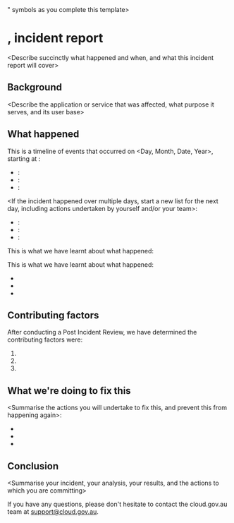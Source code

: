 <Incident report template>
<Delete all items greater than/less than "<>" symbols as you complete this template>
<Add your completed report to /AusDTO/cga_docs/blob/master/docs/support/incident_reports/YEAR-MONTH-DATE.md> 

# <Month> <Date>, <Year> incident report

<Describe succinctly what happened and when, and what this incident report will cover>


## Background

<Describe the application or service that was affected, what purpose it serves, and its user base>

<Describe the incident that affected the application or service>

## What happened

This is a timeline of events that occurred on <Day, Month, Date, Year>, starting at <time>:

 - <time>: <event description>
 - <time>: <event description>
 - <time>: <event description>
 
 <If the incident happened over multiple days, start a new list for the next day, including actions undertaken by yourself and/or your team>:
 
 - <time>: <event description>
 - <time>: <event description>
 - <time>: <event description>

 This is what we have learnt about what happened:

<Analyse the sequence of events that occurred during the incident>

<Itemise the results of your analysis>

This is what we have learnt about what happened:

* <Result>
* <Result> 
* <Result>

## Contributing factors

After conducting a Post Incident Review, we have determined the <number> contributing factors were:

<List out your results like you would your conclusions from a retro exercise>

 1. <Result>
 2. <Result>
 3. <Result>

## What we're doing to fix this

<Summarise the actions you will undertake to fix this, and prevent this from happening again>:

 - <Action>
 - <Action>
 - <Action>
 
## Conclusion

<Summarise your incident, your analysis, your results, and the actions to which you are committing>

If you have any questions, please don't hesitate to contact the cloud.gov.au team at support@cloud.gov.au.
